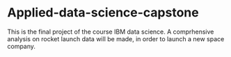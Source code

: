 # Applied-data-science-capstone

This is the final project of the course IBM data science. A comprhensive analysis on rocket launch data will be made, in order to launch a new space company.
